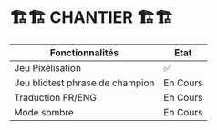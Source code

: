 # 🏗️🏗️ CHANTIER 🏗️🏗️

| Fonctionnalités                 | Etat     |
| ------------------------------- | -------- |
| Jeu Pixélisation                | ✅       |
| Jeu blidtest phrase de champion | En Cours |
| Traduction FR/ENG               | En Cours |
| Mode sombre                     | En Cours |
